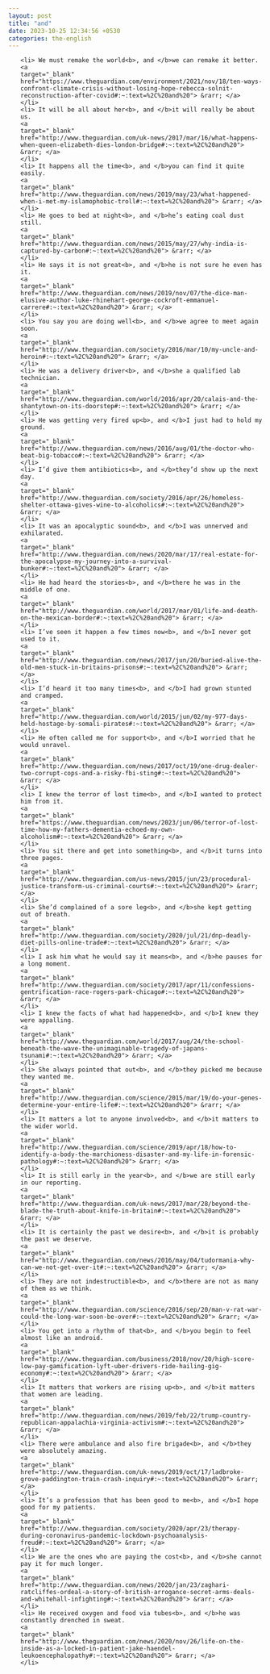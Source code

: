 ```yaml
---
layout: post
title: "and"
date: 2023-10-25 12:34:56 +0530
categories: the-english
---
```

<ol>

    <li> We must remake the world<b>, and </b>we can remake it better.
    <a 
    target="_blank" 
    href="https://www.theguardian.com/environment/2021/nov/18/ten-ways-confront-climate-crisis-without-losing-hope-rebecca-solnit-reconstruction-after-covid#:~:text=%2C%20and%20"> &rarr; </a>
    </li>
    <li> It will be all about her<b>, and </b>it will really be about us.
    <a 
    target="_blank" 
    href="http://www.theguardian.com/uk-news/2017/mar/16/what-happens-when-queen-elizabeth-dies-london-bridge#:~:text=%2C%20and%20"> &rarr; </a>
    </li>
    <li> It happens all the time<b>, and </b>you can find it quite easily.
    <a 
    target="_blank" 
    href="http://www.theguardian.com/news/2019/may/23/what-happened-when-i-met-my-islamophobic-troll#:~:text=%2C%20and%20"> &rarr; </a>
    </li>
    <li> He goes to bed at night<b>, and </b>he’s eating coal dust still.
    <a 
    target="_blank" 
    href="http://www.theguardian.com/news/2015/may/27/why-india-is-captured-by-carbon#:~:text=%2C%20and%20"> &rarr; </a>
    </li>
    <li> He says it is not great<b>, and </b>he is not sure he even has it.
    <a 
    target="_blank" 
    href="http://www.theguardian.com/news/2019/nov/07/the-dice-man-elusive-author-luke-rhinehart-george-cockroft-emmanuel-carrere#:~:text=%2C%20and%20"> &rarr; </a>
    </li>
    <li> You say you are doing well<b>, and </b>we agree to meet again soon.
    <a 
    target="_blank" 
    href="http://www.theguardian.com/society/2016/mar/10/my-uncle-and-heroin#:~:text=%2C%20and%20"> &rarr; </a>
    </li>
    <li> He was a delivery driver<b>, and </b>she a qualified lab technician.
    <a 
    target="_blank" 
    href="http://www.theguardian.com/world/2016/apr/20/calais-and-the-shantytown-on-its-doorstep#:~:text=%2C%20and%20"> &rarr; </a>
    </li>
    <li> He was getting very fired up<b>, and </b>I just had to hold my ground.
    <a 
    target="_blank" 
    href="http://www.theguardian.com/news/2016/aug/01/the-doctor-who-beat-big-tobacco#:~:text=%2C%20and%20"> &rarr; </a>
    </li>
    <li> I’d give them antibiotics<b>, and </b>they’d show up the next day.
    <a 
    target="_blank" 
    href="http://www.theguardian.com/society/2016/apr/26/homeless-shelter-ottawa-gives-wine-to-alcoholics#:~:text=%2C%20and%20"> &rarr; </a>
    </li>
    <li> It was an apocalyptic sound<b>, and </b>I was unnerved and exhilarated.
    <a 
    target="_blank" 
    href="http://www.theguardian.com/news/2020/mar/17/real-estate-for-the-apocalypse-my-journey-into-a-survival-bunker#:~:text=%2C%20and%20"> &rarr; </a>
    </li>
    <li> He had heard the stories<b>, and </b>there he was in the middle of one.
    <a 
    target="_blank" 
    href="http://www.theguardian.com/world/2017/mar/01/life-and-death-on-the-mexican-border#:~:text=%2C%20and%20"> &rarr; </a>
    </li>
    <li> I’ve seen it happen a few times now<b>, and </b>I never got used to it.
    <a 
    target="_blank" 
    href="http://www.theguardian.com/news/2017/jun/20/buried-alive-the-old-men-stuck-in-britains-prisons#:~:text=%2C%20and%20"> &rarr; </a>
    </li>
    <li> I’d heard it too many times<b>, and </b>I had grown stunted and cramped.
    <a 
    target="_blank" 
    href="http://www.theguardian.com/world/2015/jun/02/my-977-days-held-hostage-by-somali-pirates#:~:text=%2C%20and%20"> &rarr; </a>
    </li>
    <li> He often called me for support<b>, and </b>I worried that he would unravel.
    <a 
    target="_blank" 
    href="http://www.theguardian.com/news/2017/oct/19/one-drug-dealer-two-corrupt-cops-and-a-risky-fbi-sting#:~:text=%2C%20and%20"> &rarr; </a>
    </li>
    <li> I knew the terror of lost time<b>, and </b>I wanted to protect him from it.
    <a 
    target="_blank" 
    href="https://www.theguardian.com/news/2023/jun/06/terror-of-lost-time-how-my-fathers-dementia-echoed-my-own-alcoholism#:~:text=%2C%20and%20"> &rarr; </a>
    </li>
    <li> You sit there and get into something<b>, and </b>it turns into three pages.
    <a 
    target="_blank" 
    href="http://www.theguardian.com/us-news/2015/jun/23/procedural-justice-transform-us-criminal-courts#:~:text=%2C%20and%20"> &rarr; </a>
    </li>
    <li> She’d complained of a sore leg<b>, and </b>she kept getting out of breath.
    <a 
    target="_blank" 
    href="http://www.theguardian.com/society/2020/jul/21/dnp-deadly-diet-pills-online-trade#:~:text=%2C%20and%20"> &rarr; </a>
    </li>
    <li> I ask him what he would say it means<b>, and </b>he pauses for a long moment.
    <a 
    target="_blank" 
    href="http://www.theguardian.com/society/2017/apr/11/confessions-gentrification-race-rogers-park-chicago#:~:text=%2C%20and%20"> &rarr; </a>
    </li>
    <li> I knew the facts of what had happened<b>, and </b>I knew they were appalling.
    <a 
    target="_blank" 
    href="http://www.theguardian.com/world/2017/aug/24/the-school-beneath-the-wave-the-unimaginable-tragedy-of-japans-tsunami#:~:text=%2C%20and%20"> &rarr; </a>
    </li>
    <li> She always pointed that out<b>, and </b>they picked me because they wanted me.
    <a 
    target="_blank" 
    href="http://www.theguardian.com/science/2015/mar/19/do-your-genes-determine-your-entire-life#:~:text=%2C%20and%20"> &rarr; </a>
    </li>
    <li> It matters a lot to anyone involved<b>, and </b>it matters to the wider world.
    <a 
    target="_blank" 
    href="http://www.theguardian.com/science/2019/apr/18/how-to-identify-a-body-the-marchioness-disaster-and-my-life-in-forensic-pathology#:~:text=%2C%20and%20"> &rarr; </a>
    </li>
    <li> It is still early in the year<b>, and </b>we are still early in our reporting.
    <a 
    target="_blank" 
    href="http://www.theguardian.com/uk-news/2017/mar/28/beyond-the-blade-the-truth-about-knife-in-britain#:~:text=%2C%20and%20"> &rarr; </a>
    </li>
    <li> It is certainly the past we desire<b>, and </b>it is probably the past we deserve.
    <a 
    target="_blank" 
    href="http://www.theguardian.com/news/2016/may/04/tudormania-why-can-we-not-get-over-it#:~:text=%2C%20and%20"> &rarr; </a>
    </li>
    <li> They are not indestructible<b>, and </b>there are not as many of them as we think.
    <a 
    target="_blank" 
    href="http://www.theguardian.com/science/2016/sep/20/man-v-rat-war-could-the-long-war-soon-be-over#:~:text=%2C%20and%20"> &rarr; </a>
    </li>
    <li> You get into a rhythm of that<b>, and </b>you begin to feel almost like an android.
    <a 
    target="_blank" 
    href="http://www.theguardian.com/business/2018/nov/20/high-score-low-pay-gamification-lyft-uber-drivers-ride-hailing-gig-economy#:~:text=%2C%20and%20"> &rarr; </a>
    </li>
    <li> It matters that workers are rising up<b>, and </b>it matters that women are leading.
    <a 
    target="_blank" 
    href="http://www.theguardian.com/news/2019/feb/22/trump-country-republican-appalachia-virginia-activism#:~:text=%2C%20and%20"> &rarr; </a>
    </li>
    <li> There were ambulance and also fire brigade<b>, and </b>they were absolutely amazing.
    <a 
    target="_blank" 
    href="http://www.theguardian.com/uk-news/2019/oct/17/ladbroke-grove-paddington-train-crash-inquiry#:~:text=%2C%20and%20"> &rarr; </a>
    </li>
    <li> It’s a profession that has been good to me<b>, and </b>I hope good for my patients.
    <a 
    target="_blank" 
    href="http://www.theguardian.com/society/2020/apr/23/therapy-during-coronavirus-pandemic-lockdown-psychoanalysis-freud#:~:text=%2C%20and%20"> &rarr; </a>
    </li>
    <li> We are the ones who are paying the cost<b>, and </b>she cannot pay it for much longer.
    <a 
    target="_blank" 
    href="http://www.theguardian.com/news/2020/jan/23/zaghari-ratcliffes-ordeal-a-story-of-british-arrogance-secret-arms-deals-and-whitehall-infighting#:~:text=%2C%20and%20"> &rarr; </a>
    </li>
    <li> He received oxygen and food via tubes<b>, and </b>he was constantly drenched in sweat.
    <a 
    target="_blank" 
    href="http://www.theguardian.com/news/2020/nov/26/life-on-the-inside-as-a-locked-in-patient-jake-haendel-leukoencephalopathy#:~:text=%2C%20and%20"> &rarr; </a>
    </li>